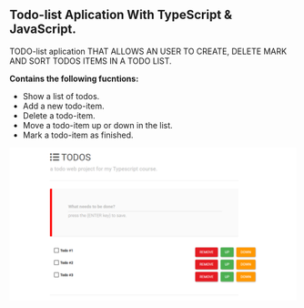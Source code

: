 ## Todo-list Aplication With TypeScript & JavaScript.

TODO-list aplication THAT ALLOWS AN USER TO CREATE, DELETE MARK AND SORT TODOS ITEMS IN A TODO LIST.

**Contains the following fucntions:**
* Show a list of todos.
* Add a new todo-item.
* Delete a todo-item.
* Move a todo-item up or down in the list.
* Mark a todo-item as finished.

<img src="screenshot/screenshot.png" width="1000">

